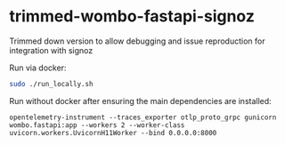 # trimmed-wombo-fastapi-signoz
Trimmed down version to allow debugging and issue reproduction for integration with signoz

Run via docker:
```bash
sudo ./run_locally.sh
```

Run without docker after ensuring the main dependencies are installed:
```
opentelemetry-instrument --traces_exporter otlp_proto_grpc gunicorn wombo.fastapi:app --workers 2 --worker-class uvicorn.workers.UvicornH11Worker --bind 0.0.0.0:8000
```